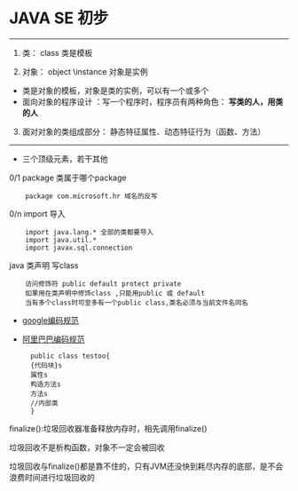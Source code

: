 # JAVA SE 初步



---

 1. 类： class 类是模板
 
 2. 对象： object \instance 对象是实例
 
  * 类是对象的模板，对象是类的实例，可以有一个或多个
  * 面向对象的程序设计 ：写一个程序时，程序员有两种角色： **写类的人，用类的人**
  
 3. 面对对象的类组成部分： 静态特征属性、动态特征行为（函数、方法）


------------------------

- 三个顶级元素，若干其他

0/1 package  类属于哪个package 
  
        package com.microsoft.hr 域名的反写


 0/n import 导入
 
        import java.lang.* 全部的类都要导入
        import java.util.*
        import javax.sql.connection
        

 java 类声明 写class
 
        访问修饰符 public default protect private
        如果用在类声明中修饰class ,只能用public 或 default
        当有多个class时可至多有一个public class,类名必须与当前文件名同名
        

* [google编码规范](http://www.hawstein.com/posts/google-java-style.html)

* [阿里巴巴编码规范](https://www.ibm.com/developerworks/cn/java/deconding-code-specification-part-1/index.html)

        public class testoo{
        {代码块}s
        属性s
        构造方法s
        方法s
        //内部类
        }
        

finalize():垃圾回收器准备释放内存时，相先调用finalize()

垃圾回收不是析构函数，对象不一定会被回收

垃圾回收与finalize()都是靠不住的，只有JVM还没快到耗尽内存的底部，是不会浪费时间进行垃圾回收的



    


 
